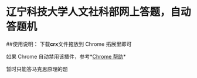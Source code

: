 辽宁科技大学人文社科部网上答题，自动答题机
==========

##使用说明：
下载**crx**文件拖放到 Chrome 拓展里即可

如果 Chrome 自动禁用该插件，参考*[Chrome 帮助](https://support.google.com/chrome/answer/2811969?p=ui_remove_non_cws_extensions&rd=1 "Chrome 停用的扩展程序")*

暂时只能答马克思原理的题